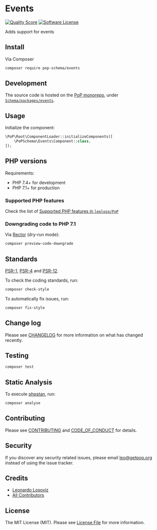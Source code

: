 # Events

<!-- [![Build Status][ico-travis]][link-travis] -->
[![Quality Score][ico-code-quality]][link-code-quality]
[![Software License][ico-license]](LICENSE.md)

<!--
[![Latest Version on Packagist][ico-version]][link-packagist]
[![Coverage Status][ico-scrutinizer]][link-scrutinizer]
[![Total Downloads][ico-downloads]][link-downloads]
-->

Adds support for events

## Install

Via Composer

``` bash
composer require pop-schema/events
```

## Development

The source code is hosted on the [PoP monorepo](https://github.com/leoloso/PoP), under [`Schema/packages/events`](https://github.com/leoloso/PoP/tree/master/layers/Schema/packages/events).

## Usage

Initialize the component:

``` php
\PoP\Root\ComponentLoader::initializeComponents([
    \PoPSchema\Events\Component::class,
]);
```

## PHP versions

Requirements:

- PHP 7.4+ for development
- PHP 7.1+ for production

### Supported PHP features

Check the list of [Supported PHP features in `leoloso/PoP`](https://github.com/leoloso/PoP/#supported-php-features)

### Downgrading code to PHP 7.1

Via [Rector](https://github.com/rectorphp/rector) (dry-run mode):

```bash
composer preview-code-downgrade
```

## Standards

[PSR-1](https://www.php-fig.org/psr/psr-1), [PSR-4](https://www.php-fig.org/psr/psr-4) and [PSR-12](https://www.php-fig.org/psr/psr-12).

To check the coding standards, run:

``` bash
composer check-style
```

To automatically fix issues, run:

``` bash
composer fix-style
```

## Change log

Please see [CHANGELOG](CHANGELOG.md) for more information on what has changed recently.

## Testing

``` bash
composer test
```

## Static Analysis

To execute [phpstan](https://github.com/phpstan/phpstan), run:

``` bash
composer analyse
```

## Contributing

Please see [CONTRIBUTING](CONTRIBUTING.md) and [CODE_OF_CONDUCT](CODE_OF_CONDUCT.md) for details.

## Security

If you discover any security related issues, please email leo@getpop.org instead of using the issue tracker.

## Credits

- [Leonardo Losoviz][link-author]
- [All Contributors][link-contributors]

## License

The MIT License (MIT). Please see [License File](LICENSE.md) for more information.

[ico-version]: https://img.shields.io/packagist/v/pop-schema/events.svg?style=flat-square
[ico-license]: https://img.shields.io/badge/license-MIT-brightgreen.svg?style=flat-square
[ico-travis]: https://img.shields.io/travis/pop-schema/events/master.svg?style=flat-square
[ico-scrutinizer]: https://img.shields.io/scrutinizer/coverage/g/pop-schema/events.svg?style=flat-square
[ico-code-quality]: https://img.shields.io/scrutinizer/g/pop-schema/events.svg?style=flat-square
[ico-downloads]: https://img.shields.io/packagist/dt/pop-schema/events.svg?style=flat-square

[link-packagist]: https://packagist.org/packages/pop-schema/events
[link-travis]: https://travis-ci.org/pop-schema/events
[link-scrutinizer]: https://scrutinizer-ci.com/g/pop-schema/events/code-structure
[link-code-quality]: https://scrutinizer-ci.com/g/pop-schema/events
[link-downloads]: https://packagist.org/packages/pop-schema/events
[link-author]: https://github.com/leoloso
[link-contributors]: ../../../../../../contributors
